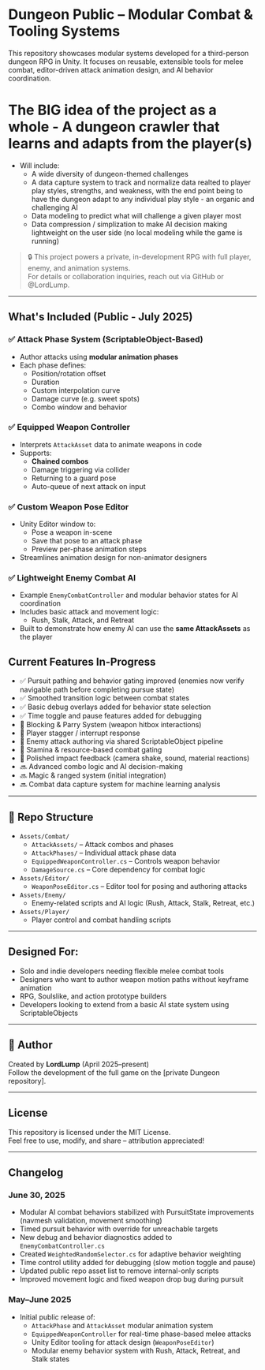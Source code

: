 # Dungeon Public – Modular Combat & Tooling Systems

This repository showcases modular systems developed for a third-person dungeon RPG in Unity. It focuses on reusable, extensible tools for melee combat, editor-driven attack animation design, and AI behavior coordination.

# The BIG idea of the project as a whole - A dungeon crawler that learns and adapts from the player(s)
- Will include:
   - A wide diversity of dungeon-themed challenges
   - A data capture system to track and normalize data realted to player play styles, strengths, and weakness, with the end point being to have the dungeon adapt to any individual play style - an organic and challenging AI
   - Data modeling to predict what will challenge a given player most 
   - Data compression / simplization to make AI decision making lightweight on the user side (no local modeling while the game is running)


> 🔒 This project powers a private, in-development RPG with full player, enemy, and animation systems.  
> For details or collaboration inquiries, reach out via GitHub or @LordLump.

---

## What's Included (Public - July 2025)

### ✅ Attack Phase System (ScriptableObject-Based)
- Author attacks using **modular animation phases**
- Each phase defines:
  - Position/rotation offset
  - Duration
  - Custom interpolation curve
  - Damage curve (e.g. sweet spots)
  - Combo window and behavior

### ✅ Equipped Weapon Controller
- Interprets `AttackAsset` data to animate weapons in code
- Supports:
  - **Chained combos**
  - Damage triggering via collider
  - Returning to a guard pose
  - Auto-queue of next attack on input

### ✅ Custom Weapon Pose Editor
- Unity Editor window to:
  - Pose a weapon in-scene
  - Save that pose to an attack phase
  - Preview per-phase animation steps
- Streamlines animation design for non-animator designers

### ✅ Lightweight Enemy Combat AI
- Example `EnemyCombatController` and modular behavior states for AI coordination
- Includes basic attack and movement logic:
  - Rush, Stalk, Attack, and Retreat
- Built to demonstrate how enemy AI can use the **same AttackAssets** as the player


## Current Features In-Progress

- ✅ Pursuit pathing and behavior gating improved (enemies now verify navigable path before completing pursue state)
- ✅ Smoothed transition logic between combat states
- ✅ Basic debug overlays added for behavior state selection
- ✅ Time toggle and pause features added for debugging
- 🚧 Blocking & Parry System (weapon hitbox interactions)
- 🚧 Player stagger / interrupt response
- 🚧 Enemy attack authoring via shared ScriptableObject pipeline
- 🚧 Stamina & resource-based combat gating
- 🚧 Polished impact feedback (camera shake, sound, material reactions)
- 🔜 Advanced combo logic and AI decision-making
- 🔜 Magic & ranged system (initial integration)
- 🔜 Combat data capture system for machine learning analysis

---

## 📁 Repo Structure

- `Assets/Combat/`
  - `AttackAssets/` – Attack combos and phases
  - `AttackPhases/` – Individual attack phase data
  - `EquippedWeaponController.cs` – Controls weapon behavior
  - `DamageSource.cs` – Core dependency for combat logic
- `Assets/Editor/`
  - `WeaponPoseEditor.cs` – Editor tool for posing and authoring attacks
- `Assets/Enemy/`
  - Enemy-related scripts and AI logic (Rush, Attack, Stalk, Retreat, etc.)
- `Assets/Player/`
  - Player control and combat handling scripts

---

## Designed For:
- Solo and indie developers needing flexible melee combat tools
- Designers who want to author weapon motion paths without keyframe animation
- RPG, Soulslike, and action prototype builders
- Developers looking to extend from a basic AI state system using ScriptableObjects

---

## 🧙 Author

Created by **LordLump** (April 2025–present)  
Follow the development of the full game on the [private Dungeon repository].

---

## License

This repository is licensed under the MIT License.  
Feel free to use, modify, and share – attribution appreciated!

---

## Changelog

### June 30, 2025
- Modular AI combat behaviors stabilized with PursuitState improvements (navmesh validation, movement smoothing)
- Timed pursuit behavior with override for unreachable targets
- New debug and behavior diagnostics added to `EnemyCombatController.cs`
- Created `WeightedRandomSelector.cs` for adaptive behavior weighting
- Time control utility added for debugging (slow motion toggle and pause)
- Updated public repo asset list to remove internal-only scripts
- Improved movement logic and fixed weapon drop bug during pursuit

### May–June 2025
- Initial public release of:
  - `AttackPhase` and `AttackAsset` modular animation system
  - `EquippedWeaponController` for real-time phase-based melee attacks
  - Unity Editor tooling for attack design (`WeaponPoseEditor`)
  - Modular enemy behavior system with Rush, Attack, Retreat, and Stalk states